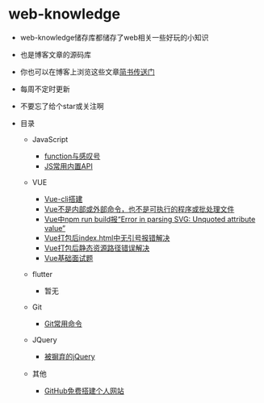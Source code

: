 # web-knowledge


- web-knowledge储存库都储存了web相关一些好玩的小知识

- 也是博客文章的源码库

- 你也可以在博客上浏览这些文章[简书传送门](https://www.jianshu.com/u/fe7819267ca1)

- 每周不定时更新

- 不要忘了给个star或关注啊

- 目录

  - JavaScript

    - [function与感叹号](./javascript/function&!.md)
    - [JS常用内置API](./javascript/JSAPI.md)
  - VUE

    - [Vue-cli搭建](./vue/vue-cli.md)
    - [Vue不是内部或外部命令，也不是可执行的程序或批处理文件](./vue/vue不是内部或外部命令，也不是可执行的程序或批处理文件.md)
    - [Vue中npm run build报“Error in parsing SVG: Unquoted attribute value”](https://github.com/isboyjc/web-knowledge/blob/master/vue/Error%20in%20parsing%20SVG%20Unquoted%20attribute%20value.md)
    - [Vue打包后index.html中无引号报错解决](./vue/Vue打包后index.html中无引号.md)
    - [Vue打包后静态资源路径错误解决](./vue/Vue打包后静态资源路径错误.md)
    - [Vue基础面试题](./vue/Vue基础面试题.md)
  - flutter
    - 暂无
  - Git

    - [Git常用命令](https://github.com/isboyjc/web-knowledge/blob/master/git.md)
  - JQuery
    - [被摒弃的jQuery](./jquery/Rejected-jquery.md)
  - 其他

    - [GitHub免费搭建个人网站](./else/Website-construction.md)

